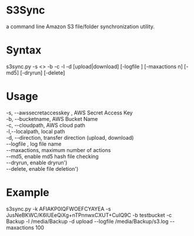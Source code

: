 S3Sync
======
a command line Amazon S3 file/folder synchronization utility.

Syntax
======
s3sync.py -s <<secretaccesskey>> -b <bucket name> -c <cloud path> -l <local path> -d [upload|download] [-logfile <filename>] [-maxactions n] [-md5] [-dryrun] [-delete]

Usage
=====
-s, --awssecretaccesskey , AWS Secret Access Key  
-b, --bucketname, AWS Bucket Name  
-c, --cloudpath, AWS cloud path  
-l,--localpath, local path  
-d, --direction, transfer direction (upload, download)  
--logfile , log file name  
--maxactions, maximum number of actions  
--md5, enable md5 hash file checking  
--dryrun, enable dryrun')  
--delete, enable file deletion')  

Example
=======
s3sync.py -k AFIAKP0IQFWOEFCYAYEA -s JusNeBKWC/K6lUEeQiXg+nTPnnwxCXUT+CuIQ9C -b testbucket -c Backup -l /media/Backup -d upload --logfile /media/Backup/s3.log --maxactions 100
